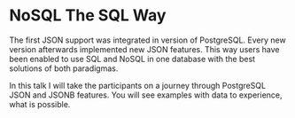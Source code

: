 # NoSQL The SQL Way

The first JSON support was integrated in version of PostgreSQL. Every new version afterwards implemented new JSON features. This way users have been enabled to use SQL and NoSQL in one database with the best solutions of both paradigmas.

In this talk I will take the participants on a journey through PostgreSQL JSON and JSONB features. You will see examples with data to experience, what is possible.

